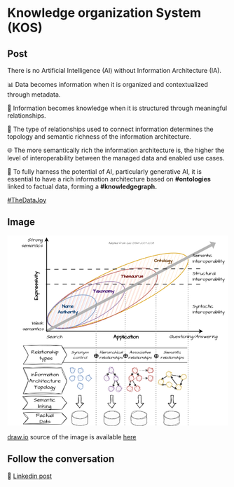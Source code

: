 # Knowledge organization System (KOS)

## Post

There is no Artificial Intelligence (AI) without Information Architecture (IA).

📊 Data becomes information when it is organized and contextualized through metadata.

🧠 Information becomes knowledge when it is structured through meaningful relationships.

🔗 The type of relationships used to connect information determines the topology and semantic richness of the information architecture.

🌐 The more semantically rich the information architecture is, the higher the level of interoperability between the managed data and enabled use cases.

🚀 To fully harness the potential of AI, particularly generative AI, it is essential to have a rich information architecture based on **#ontologies** linked to factual data, forming a **#knowledgegraph.**

[#TheDataJoy](https://www.linkedin.com/feed/hashtag/?keywords=thedatajoy) 

## Image

![015-kos.png](../images/015-kos.png)

[draw.io](https://app.diagrams.net/) source of the image is available [here](../images/015-kos.drawio) 

## Follow the conversation

🔵 [Linkedin post]([https://www.linkedin.com/feed/update/urn:li:activity:7131313977480900608/)



